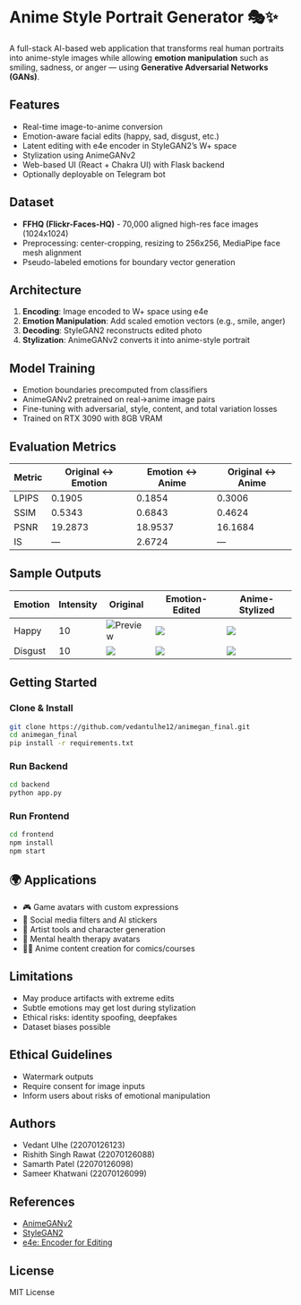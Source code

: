 # Anime Style Portrait Generator 🎭✨

A full-stack AI-based web application that transforms real human portraits into anime-style images while allowing **emotion manipulation** such as smiling, sadness, or anger — using **Generative Adversarial Networks (GANs)**.

## Features

- Real-time image-to-anime conversion
- Emotion-aware facial edits (happy, sad, disgust, etc.)
- Latent editing with e4e encoder in StyleGAN2’s W+ space
- Stylization using AnimeGANv2
- Web-based UI (React + Chakra UI) with Flask backend
- Optionally deployable on Telegram bot

## Dataset

- **FFHQ (Flickr-Faces-HQ)** - 70,000 aligned high-res face images (1024x1024)
- Preprocessing: center-cropping, resizing to 256x256, MediaPipe face mesh alignment
- Pseudo-labeled emotions for boundary vector generation

## Architecture

1. **Encoding**: Image encoded to W+ space using e4e
2. **Emotion Manipulation**: Add scaled emotion vectors (e.g., smile, anger)
3. **Decoding**: StyleGAN2 reconstructs edited photo
4. **Stylization**: AnimeGANv2 converts it into anime-style portrait

## Model Training

- Emotion boundaries precomputed from classifiers
- AnimeGANv2 pretrained on real→anime image pairs
- Fine-tuning with adversarial, style, content, and total variation losses
- Trained on RTX 3090 with 8GB VRAM

## Evaluation Metrics

| Metric | Original ↔ Emotion | Emotion ↔ Anime | Original ↔ Anime |
|--------|--------------------|------------------|------------------|
| LPIPS  | 0.1905             | 0.1854           | 0.3006           |
| SSIM   | 0.5343             | 0.6843           | 0.4624           |
| PSNR   | 19.2873            | 18.9537          | 16.1684          |
| IS     | —                  | 2.6724           | —                |

## Sample Outputs

| Emotion | Intensity | Original | Emotion-Edited | Anime-Stylized |
|--------|-----------|----------|----------------|----------------|
| Happy  | 10        | ![Preview](github_readme/og1) | ![](samples/happy_emotion.png) | ![](samples/happy_anime.png) |
| Disgust| 10        | ![](samples/disgust_input.png) | ![](samples/disgust_emotion.png) | ![](samples/disgust_anime.png) |

## Getting Started

### Clone & Install

```bash
git clone https://github.com/vedantulhe12/animegan_final.git
cd animegan_final
pip install -r requirements.txt
```

### Run Backend

```bash
cd backend
python app.py
```

### Run Frontend

```bash
cd frontend
npm install
npm start
```

## 🌍 Applications

- 🎮 Game avatars with custom expressions
- 📱 Social media filters and AI stickers
- 🎨 Artist tools and character generation
- 🧠 Mental health therapy avatars
- 🧑‍🏫 Anime content creation for comics/courses

## Limitations

- May produce artifacts with extreme edits
- Subtle emotions may get lost during stylization
- Ethical risks: identity spoofing, deepfakes
- Dataset biases possible

## Ethical Guidelines

- Watermark outputs
- Require consent for image inputs
- Inform users about risks of emotional manipulation

## Authors

- Vedant Ulhe (22070126123)  
- Rishith Singh Rawat (22070126088)  
- Samarth Patel (22070126098)  
- Sameer Khatwani (22070126099)  

## References

- [AnimeGANv2](https://github.com/TachibanaYoshino/AnimeGANv2)
- [StyleGAN2](https://github.com/NVlabs/stylegan2)
- [e4e: Encoder for Editing](https://github.com/omertov/encoder4editing)

## License

MIT License
